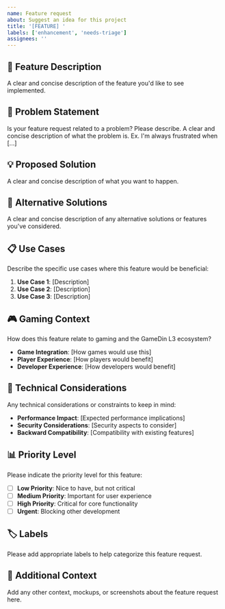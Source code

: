 ```yaml
---
name: Feature request
about: Suggest an idea for this project
title: '[FEATURE] '
labels: ['enhancement', 'needs-triage']
assignees: ''
---
```


## 🚀 Feature Description

A clear and concise description of the feature you'd like to see implemented.

## 🎯 Problem Statement

Is your feature request related to a problem? Please describe.
A clear and concise description of what the problem is. Ex. I'm always frustrated when [...]

## 💡 Proposed Solution

A clear and concise description of what you want to happen.

## 🔄 Alternative Solutions

A clear and concise description of any alternative solutions or features you've considered.

## 📋 Use Cases

Describe the specific use cases where this feature would be beneficial:

1. **Use Case 1**: [Description]
2. **Use Case 2**: [Description]
3. **Use Case 3**: [Description]

## 🎮 Gaming Context

How does this feature relate to gaming and the GameDin L3 ecosystem?

- **Game Integration**: [How games would use this]
- **Player Experience**: [How players would benefit]
- **Developer Experience**: [How developers would benefit]

## 🔧 Technical Considerations

Any technical considerations or constraints to keep in mind:

- **Performance Impact**: [Expected performance implications]
- **Security Considerations**: [Security aspects to consider]
- **Backward Compatibility**: [Compatibility with existing features]

## 📊 Priority Level

Please indicate the priority level for this feature:

- [ ] **Low Priority**: Nice to have, but not critical
- [ ] **Medium Priority**: Important for user experience
- [ ] **High Priority**: Critical for core functionality
- [ ] **Urgent**: Blocking other development

## 🏷️ Labels

Please add appropriate labels to help categorize this feature request.

## 📝 Additional Context

Add any other context, mockups, or screenshots about the feature request here. 